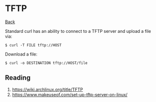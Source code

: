 # TFTP

[Back](../index.md)

Standard curl has an ability to connect to a TFTP server and upload a file via:

```
$ curl -T FILE tftp://HOST
```

Download a file:

```
$ curl -o DESTINATION tftp://HOST/file
```

## Reading

1. https://wiki.archlinux.org/title/TFTP
2. https://www.makeuseof.com/set-up-tftp-server-on-linux/

